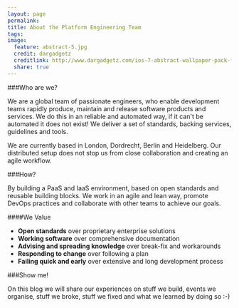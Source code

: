 ```yaml
---
layout: page
permalink: 
title: About the Platform Engineering Team
tags:
image:
  feature: abstract-5.jpg
  credit: dargadgetz
  creditlink: http://www.dargadgetz.com/ios-7-abstract-wallpaper-pack-for-iphone-5-and-ipod-touch-retina/
  share: true
---
```


###Who are we?

We are a global team of passionate engineers, who enable development teams rapidly produce, maintain and release software products and services. We do this in an reliable and automated way, if it can't be automated it does not exist! We deliver a set of standards, backing services, guidelines and tools.

We are currently based in London, Dordrecht, Berlin and Heidelberg. Our distributed setup does not stop us from close collaboration and creating an agile workflow.


###How?

By building a PaaS and IaaS environment, based on open standards and reusable building blocks. We work in an agile and lean way, promote DevOps practices and collaborate with other teams to achieve our goals.


####We Value

- **Open standards** over proprietary enterprise solutions
- **Working software** over comprehensive documentation
- **Advising and spreading knowledge** over break-fix and workarounds
- **Responding to change** over following a plan
- **Failing quick and early** over extensive and long development process



###Show me!

On this blog we will share our experiences on stuff we build, events we organise, stuff we broke, stuff we fixed and what we learned by doing so :-)
